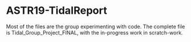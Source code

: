 # ASTR19-TidalReport

Most of the files are the group experimenting with code. The complete file is Tidal_Group_Project_FINAL, with the in-progress work in scratch-work.
